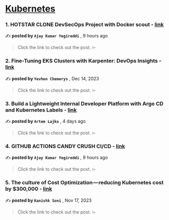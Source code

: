 
<h1><a href=https://medium.com/tag/kubernetes/recommended target="_blank" rel="noopener noreferrer">Kubernetes</a></h1>
<h3>1. HOTSTAR CLONE DevSecOps Project with Docker scout - <a href=https://medium.com/@postbox.aj99/hotstar-clone-devsecops-project-with-docker-scout-77c37fe72c12?source=tag_recommended_feed---------0-84----------kubernetes----------e5aec478_6e34_4b54_8ea2_67364ba0f8df------- target="_blank" rel="noopener noreferrer">link</a></h3>

✍️ **posted by `Ajay Kumar Yegireddi`** <date> , 9 hours ago</date>

<blockquote>Click the link to check out the post. ⌲</blockquote>

<h3>2. Fine-Tuning EKS Clusters with Karpenter: DevOps Insights - <a href=https://medium.com/@yevvhen/fine-tuning-eks-clusters-with-karpenter-devops-insights-159689e5160e?source=tag_recommended_feed---------1-107----------kubernetes----------e5aec478_6e34_4b54_8ea2_67364ba0f8df------- target="_blank" rel="noopener noreferrer">link</a></h3>

✍️ **posted by `Yevhen Chemerys`** <date> , Dec 14, 2023</date>

<blockquote>Click the link to check out the post. ⌲</blockquote>

<h3>3. Build a Lightweight Internal Developer Platform with Argo CD and Kubernetes Labels - <a href=https://medium.com/itnext/build-a-lightweight-internal-developer-platform-with-argo-cd-and-kubernetes-labels-4c0e52c6c0f4?source=tag_recommended_feed---------2-85----------kubernetes----------e5aec478_6e34_4b54_8ea2_67364ba0f8df------- target="_blank" rel="noopener noreferrer">link</a></h3>

✍️ **posted by `Artem Lajko`** <date> , 4 days ago</date>

<blockquote>Click the link to check out the post. ⌲</blockquote>

<h3>4. GITHUB ACTIONS CANDY CRUSH CI/CD - <a href=https://medium.com/@postbox.aj99/github-actions-candy-crush-ci-cd-f34db4243213?source=tag_recommended_feed---------3-84----------kubernetes----------e5aec478_6e34_4b54_8ea2_67364ba0f8df------- target="_blank" rel="noopener noreferrer">link</a></h3>

✍️ **posted by `Ajay Kumar Yegireddi`** <date> , 9 hours ago</date>

<blockquote>Click the link to check out the post. ⌲</blockquote>

<h3>5. The culture of Cost Optimization — reducing Kubernetes cost by $300,000 - <a href=https://medium.com/razorpay-engineering/the-culture-of-cost-optimization-reducing-kubernetes-cost-by-300-000-32611cdd19d9?source=tag_recommended_feed---------4-107----------kubernetes----------e5aec478_6e34_4b54_8ea2_67364ba0f8df------- target="_blank" rel="noopener noreferrer">link</a></h3>

✍️ **posted by `Kanishk Soni`** <date> , Nov 17, 2023</date>

<blockquote>Click the link to check out the post. ⌲</blockquote>

